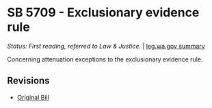 # SB 5709 - Exclusionary evidence rule
*Status: First reading, referred to Law & Justice.* | [leg.wa.gov summary](https://app.leg.wa.gov/billsummary?BillNumber=5709&Year=2021)

Concerning attenuation exceptions to the exclusionary evidence rule.

## Revisions
* [Original Bill](1/)